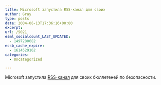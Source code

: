 ```yaml
---
title: Microsoft запустила RSS-канал для своих
author: Gray
type: posts
date: 2004-06-13T17:36:16+00:00
excerpt:
url: /5021
esml_socialcount_LAST_UPDATED:
  - 1497280682
essb_cache_expire:
  - 1614529162
categories:
  - Uncategorized

---
```








Microsoft запустила <a href="http://www.microsoft.com/technet/security/bulletin/secrssinfo.mspx" target="_blank">RSS-канал</a> для своих бюллетеней по безопасности.
